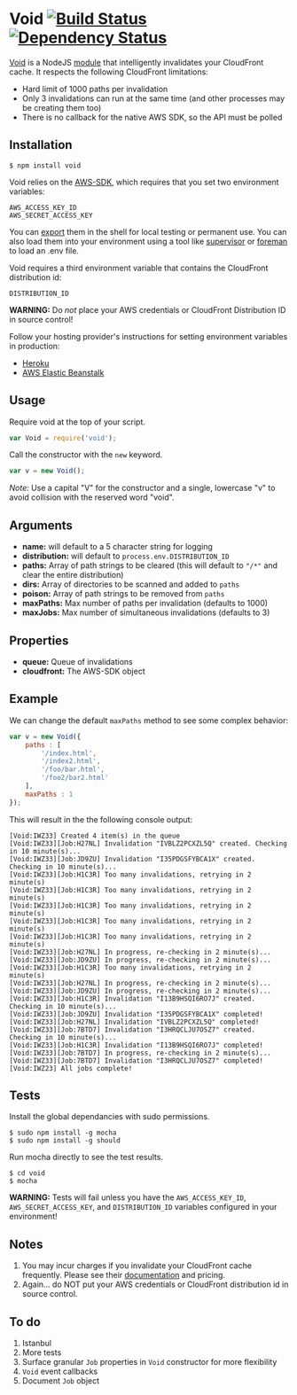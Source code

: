 Void [![Build Status](https://travis-ci.org/edj-boston/void.svg?branch=master)](https://travis-ci.org/edj-boston/void) [![Dependency Status](https://david-dm.org/edj-boston/void.svg)](https://david-dm.org/edj-boston/void)
====

[Void](https://github.com/edj-boston/void) is a NodeJS [module](https://www.npmjs.org/package/void) that intelligently invalidates your CloudFront cache. It respects the following CloudFront limitations:

* Hard limit of 1000 paths per invalidation
* Only 3 invalidations can run at the same time (and other processes may be creating them too)
* There is no callback for the native AWS SDK, so the API must be polled


Installation
------------

	$ npm install void


Void relies on the [AWS-SDK](https://www.npmjs.org/package/aws-sdk), which requires that you set two environment variables:

	AWS_ACCESS_KEY_ID
	AWS_SECRET_ACCESS_KEY

You can [export](http://www.cyberciti.biz/faq/linux-unix-shell-export-command/) them in the shell for local testing or permanent use. You can also load them into your environment using a tool like [supervisor](https://www.npmjs.org/package/supervisor) or [foreman](http://ddollar.github.io/foreman/) to load an .env file.

Void requires a third environment variable that contains the CloudFront distribution id:

	DISTRIBUTION_ID

__WARNING:__ Do _not_ place your AWS credentials or CloudFront Distribution ID in source control!

Follow your hosting provider's instructions for setting environment variables in production:

* [Heroku](https://devcenter.heroku.com/articles/nodejs-support#environment)
* [AWS Elastic Beanstalk](http://docs.aws.amazon.com/gettingstarted/latest/deploy/envvar.html)


Usage
-----

Require void at the top of your script.

```js
var Void = require('void');
```

Call the constructor with the `new` keyword.

```js
var v = new Void();
```

_Note:_ Use a capital "V" for the constructor and a single, lowercase "v" to avoid collision with the reserved word "void".


Arguments
---------

* __name:__ will default to a 5 character string for logging
* __distribution:__ will default to `process.env.DISTRIBUTION_ID`
* __paths:__ Array of path strings to be cleared (this will default to `"/*"` and clear the entire distribution)
* __dirs:__ Array of directories to be scanned and added to `paths`
* __poison:__ Array of path strings to be removed from `paths`
* __maxPaths:__ Max number of paths per invalidation (defaults to 1000)
* __maxJobs:__ Max number of simultaneous invalidations (defaults to 3)


Properties
----------

* __queue:__ Queue of invalidations
* __cloudfront:__ The AWS-SDK object


Example
-------

We can change the default `maxPaths` method to see some complex behavior:

```js
var v = new Void({
	paths : [
		'/index.html',
		'/index2.html',
		'/foo/bar.html',
		'/foo2/bar2.html'
	],
	maxPaths : 1
});
```

This will result in the the following console output:

```
[Void:IWZ33] Created 4 item(s) in the queue
[Void:IWZ33][Job:H27NL] Invalidation "IVBLZ2PCXZL5Q" created. Checking in 10 minute(s)...
[Void:IWZ33][Job:JD9ZU] Invalidation "I35PDGSFYBCA1X" created. Checking in 10 minute(s)...
[Void:IWZ33][Job:H1C3R] Too many invalidations, retrying in 2 minute(s)
[Void:IWZ33][Job:H1C3R] Too many invalidations, retrying in 2 minute(s)
[Void:IWZ33][Job:H1C3R] Too many invalidations, retrying in 2 minute(s)
[Void:IWZ33][Job:H1C3R] Too many invalidations, retrying in 2 minute(s)
[Void:IWZ33][Job:H1C3R] Too many invalidations, retrying in 2 minute(s)
[Void:IWZ33][Job:H27NL] In progress, re-checking in 2 minute(s)...
[Void:IWZ33][Job:JD9ZU] In progress, re-checking in 2 minute(s)...
[Void:IWZ33][Job:H1C3R] Too many invalidations, retrying in 2 minute(s)
[Void:IWZ33][Job:H27NL] In progress, re-checking in 2 minute(s)...
[Void:IWZ33][Job:JD9ZU] In progress, re-checking in 2 minute(s)...
[Void:IWZ33][Job:H1C3R] Invalidation "I13B9HSQI6RO7J" created. Checking in 10 minute(s)...
[Void:IWZ33][Job:JD9ZU] Invalidation "I35PDGSFYBCA1X" completed!
[Void:IWZ33][Job:H27NL] Invalidation "IVBLZ2PCXZL5Q" completed!
[Void:IWZ33][Job:7BTD7] Invalidation "I3HRQCLJU7OSZ7" created. Checking in 10 minute(s)...
[Void:IWZ33][Job:H1C3R] Invalidation "I13B9HSQI6RO7J" completed!
[Void:IWZ33][Job:7BTD7] In progress, re-checking in 2 minute(s)...
[Void:IWZ33][Job:7BTD7] Invalidation "I3HRQCLJU7OSZ7" completed!
[Void:IWZ23] All jobs complete!
```


Tests
-----

Install the global dependancies with sudo permissions.

```
$ sudo npm install -g mocha
$ sudo npm install -g should
```

Run mocha directly to see the test results.

```
$ cd void
$ mocha
```

__WARNING:__ Tests will fail unless you have the `AWS_ACCESS_KEY_ID`, `AWS_SECRET_ACCESS_KEY`, and `DISTRIBUTION_ID` variables configured in your environment!


Notes
-----

1. You may incur charges if you invalidate your CloudFront cache frequently. Please see their [documentation](http://docs.aws.amazon.com/AmazonCloudFront/latest/DeveloperGuide/Invalidation.html#PayingForInvalidation) and pricing.
2. Again… do NOT put your AWS credentials or CloudFront distribution id in source control.


To do
-----

1. Istanbul
1. More tests
2. Surface granular `Job` properties in `Void` constructor for more flexibility
3. `Void` event callbacks
4. Document `Job` object
